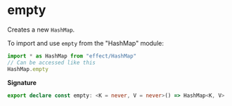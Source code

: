# empty

Creates a new `HashMap`.

To import and use `empty` from the "HashMap" module:

```ts
import * as HashMap from "effect/HashMap"
// Can be accessed like this
HashMap.empty
```

**Signature**

```ts
export declare const empty: <K = never, V = never>() => HashMap<K, V>
```
